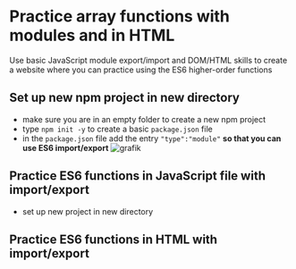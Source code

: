 # Practice array functions with modules and in HTML

Use basic JavaScript module export/import and DOM/HTML skills to create a website where you can practice using the ES6 higher-order functions

## Set up new npm project in new directory

- make sure you are in an empty folder to create a new npm project
- type `npm init -y` to create a basic `package.json` file
- in the `package.json` file add the entry `"type":"module"` **so that you can use ES6 import/export**
![grafik](https://user-images.githubusercontent.com/446574/156308171-389fccff-b314-4b6e-9745-2ccd9a10eb77.png)


## Practice ES6 functions in JavaScript file with import/export

- set up new project in new directory



## Practice ES6 functions in HTML with import/export
